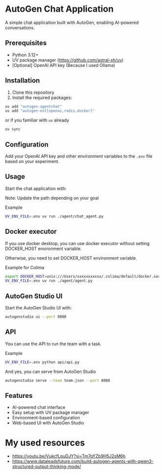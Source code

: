 # AutoGen Chat Application

A simple chat application built with AutoGen, enabling AI-powered conversations.

## Prerequisites

- Python 3.12+
- UV package manager (https://github.com/astral-sh/uv)
- [Optional] OpenAI API key (Because I used Ollama)

## Installation

1. Clone this repository
2. Install the required packages:

```bash
uv add "autogen-agentchat"
uv add "autogen-ext[openai,redis,docker]"
```

or if you familiar with `uv` already

```bash
uv sync
```

## Configuration

Add your OpenAI API key and other environment variables to the `.env` file based on your experiment.

## Usage

Start the chat application with:

Note: Update the path depending on your goal

Example

```bash
UV_ENV_FILE=.env uv run ./agent/chat_agent.py
```

## Docker executor

If you use docker desktop, you can use docker executor without setting DOCKER_HOST environment variable.

Otherwise, you need to set DOCKER_HOST environment variable.

Example for Colima

```bash
export DOCKER_HOST=unix:///Users/xxxxxxxxxxx/.colima/default/docker.sock
UV_ENV_FILE=.env uv run ./agent/agent.py
```

## AutoGen Studio UI

Start the AutoGen Studio UI with:

```bash
autogenstudio ui --port 8080
```

## API

You can use the API to run the team with a task.

Example

```bash
UV_ENV_FILE=.env python api/api.py
```

And yes, you can serve from AutoGen Studio

```bash
autogenstudio serve --team team.json --port 8080
```

## Features

- AI-powered chat interface
- Easy setup with UV package manager
- Environment-based configuration
- Web-based UI with AutoGen Studio

# My used resources

- https://youtu.be/VukcfLpuDJY?si=Tm7pYZb9H5J2sM6h
- https://www.dataleadsfuture.com/build-autogen-agents-with-qwen3-structured-output-thinking-mode/
